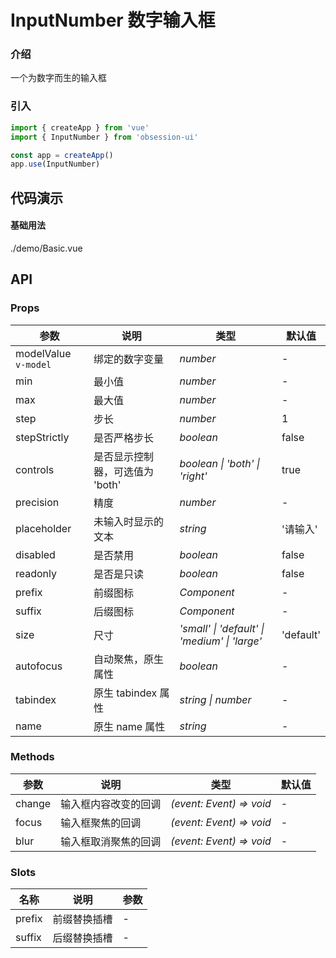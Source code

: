 # InputNumber 数字输入框

### 介绍

一个为数字而生的输入框

### 引入

```js
import { createApp } from 'vue'
import { InputNumber } from 'obsession-ui'

const app = createApp()
app.use(InputNumber)
```

## 代码演示

#### 基础用法

<demo-code transform>
./demo/Basic.vue
</demo-code>

## API

### Props

| 参数      | 说明           | 类型                                                                | 默认值 |
| --------- | -------------- | ------------------------------------------------------------------- | ------ |
| modelValue `v-model`      | 绑定的数字变量       | _number_          | -     |
| min | 最小值 | _number_ | - |
| max | 最大值 | _number_ | - |
| step | 步长 | _number_ | 1 |
| stepStrictly | 是否严格步长 | _boolean_ | false |
| controls | 是否显示控制器，可选值为 'both' | _boolean \| 'both' \| 'right'_ | true |
| precision | 精度 | _number_ | - |
| placeholder  | 未输入时显示的文本       | _string_                                                           | '请输入'  |
| disabled  | 是否禁用       | _boolean_                                                           | false   |
| readonly | 是否是只读 | _boolean_ | false |
| prefix | 前缀图标 | _Component_ | - |
| suffix | 后缀图标 | _Component_ | - |
| size | 尺寸 | _'small' \| 'default' \| 'medium' \| 'large'_ | 'default' |
| autofocus | 自动聚焦，原生属性 | _boolean_ | - |
| tabindex | 原生 tabindex 属性 | _string \| number_ | - |
| name | 原生 name 属性 | _string_ | - |

### Methods

| 参数      | 说明           | 类型                                                                | 默认值 |
| --------- | -------------- | ------------------------------------------------------------------- | ------ |
| change | 输入框内容改变的回调 | _(event: Event) => void_ | - |
| focus | 输入框聚焦的回调 | _(event: Event) => void_ | - |
| blur | 输入框取消聚焦的回调 | _(event: Event) => void_ | - |

### Slots

| 名称    | 说明     | 参数 |
| ------- | -------- | --- |
| prefix | 前缀替换插槽 | - |
| suffix | 后缀替换插槽 | - |
